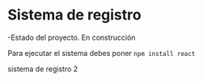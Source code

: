 <h1> Sistema de registro</h1>
-Estado del proyecto. En construcción

Para ejecutar el sistema debes poner 
```npm install react```

sistema de registro 2
